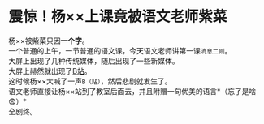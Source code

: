 # 震惊！杨××上课竟被语文老师紫菜  
杨××被紫菜只因**一个字**。<br>
一个普通的上午，一节普通的语文课，今天语文老师讲第一课`消息二则`。<br>
大屏上出现了几种传统媒体，随后出现了一些新媒体。<br>
大屏上赫然就出现了[B站](https://bilibili.com)。<br>
这时候杨××大喊了一声`B（站）`，然后悲剧就发生了。<br>
语文老师直接让杨××站到了教室后面去，并且附赠一句优美的语言*（忘了是啥😨）*<br>
全剧终。
